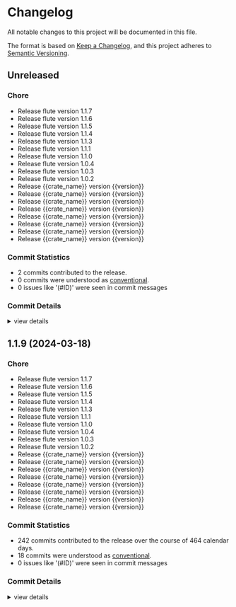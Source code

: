 # Changelog

All notable changes to this project will be documented in this file.

The format is based on [Keep a Changelog](https://keepachangelog.com/en/1.0.0/),
and this project adheres to [Semantic Versioning](https://semver.org/spec/v2.0.0.html).

## Unreleased

<csr-id-14bd095a9f1f9e48e565e01781897741599e7ff5/>
<csr-id-8e9263bcb7f92b27e63ecf270f28cc3534ac04a8/>
<csr-id-17a085017d754128958d708c2b5a8e6f24bad4ca/>
<csr-id-d676b05a14b6817d023f5ae61e5f83b8f5a13c00/>
<csr-id-546ee5ae76b5ebb661b4db29c5a58458b0c663d7/>
<csr-id-b9362271956991c2cce617ddfc3cccd394b20c90/>
<csr-id-aa99ae6ab25c54ec71b3d5dae67b362b2212e191/>
<csr-id-82246ab5a3c396b460842e2c4c7cf64610cc9a9e/>
<csr-id-5990ecbea3c0c5d0c1b0e3712f981a05e25435a7/>
<csr-id-c12f73094a909c7fc9f16bfd9365ba230acb2984/>
<csr-id-4c9f024f3331c3a09b94f4264259338bbbb023ab/>
<csr-id-5d082392ae2f7daecd6abd913a93bd97abb5eef4/>
<csr-id-2714bf48117c907cebe5af39d81e40b8445e5ce3/>
<csr-id-59e59ef9e48cbd415bec75a8164ef348ea393d21/>
<csr-id-7d2a059290b8914f1004ac6253b7d1c5532a7686/>
<csr-id-40b082d9cda70b1aa3638dfff55d73e9eea2738e/>
<csr-id-2c751f136b73bafa780846cd534fbb846074f189/>
<csr-id-d07ab4a9d81c6cbe376ed9acdcafd0536ae5b588/>

### Chore

 - <csr-id-14bd095a9f1f9e48e565e01781897741599e7ff5/> Release flute version 1.1.7
 - <csr-id-8e9263bcb7f92b27e63ecf270f28cc3534ac04a8/> Release flute version 1.1.6
 - <csr-id-17a085017d754128958d708c2b5a8e6f24bad4ca/> Release flute version 1.1.5
 - <csr-id-d676b05a14b6817d023f5ae61e5f83b8f5a13c00/> Release flute version 1.1.4
 - <csr-id-546ee5ae76b5ebb661b4db29c5a58458b0c663d7/> Release flute version 1.1.3
 - <csr-id-b9362271956991c2cce617ddfc3cccd394b20c90/> Release flute version 1.1.1
 - <csr-id-aa99ae6ab25c54ec71b3d5dae67b362b2212e191/> Release flute version 1.1.0
 - <csr-id-82246ab5a3c396b460842e2c4c7cf64610cc9a9e/> Release flute version 1.0.4
 - <csr-id-5990ecbea3c0c5d0c1b0e3712f981a05e25435a7/> Release flute version 1.0.3
 - <csr-id-c12f73094a909c7fc9f16bfd9365ba230acb2984/> Release flute version 1.0.2
 - <csr-id-4c9f024f3331c3a09b94f4264259338bbbb023ab/> Release {{crate_name}} version {{version}}
 - <csr-id-5d082392ae2f7daecd6abd913a93bd97abb5eef4/> Release {{crate_name}} version {{version}}
 - <csr-id-2714bf48117c907cebe5af39d81e40b8445e5ce3/> Release {{crate_name}} version {{version}}
 - <csr-id-59e59ef9e48cbd415bec75a8164ef348ea393d21/> Release {{crate_name}} version {{version}}
 - <csr-id-7d2a059290b8914f1004ac6253b7d1c5532a7686/> Release {{crate_name}} version {{version}}
 - <csr-id-40b082d9cda70b1aa3638dfff55d73e9eea2738e/> Release {{crate_name}} version {{version}}
 - <csr-id-2c751f136b73bafa780846cd534fbb846074f189/> Release {{crate_name}} version {{version}}
 - <csr-id-d07ab4a9d81c6cbe376ed9acdcafd0536ae5b588/> Release {{crate_name}} version {{version}}

### Commit Statistics

<csr-read-only-do-not-edit/>

 - 2 commits contributed to the release.
 - 0 commits were understood as [conventional](https://www.conventionalcommits.org).
 - 0 issues like '(#ID)' were seen in commit messages

### Commit Details

<csr-read-only-do-not-edit/>

<details><summary>view details</summary>

 * **Uncategorized**
    - Set version 1.2 after Raptorq breaking change ([`5719200`](https://github.com/ypo/flute/commit/57192005fc1ec2396b599fcf458993bb24a55e0b))
    - #22 Generate release based on tag ([`ab49cb8`](https://github.com/ypo/flute/commit/ab49cb8addbfc7fc8ac265c90be49a26a1305404))
</details>

## 1.1.9 (2024-03-18)

### Chore

 - <csr-id-14bd095a9f1f9e48e565e01781897741599e7ff5/> Release flute version 1.1.7
 - <csr-id-8e9263bcb7f92b27e63ecf270f28cc3534ac04a8/> Release flute version 1.1.6
 - <csr-id-17a085017d754128958d708c2b5a8e6f24bad4ca/> Release flute version 1.1.5
 - <csr-id-d676b05a14b6817d023f5ae61e5f83b8f5a13c00/> Release flute version 1.1.4
 - <csr-id-546ee5ae76b5ebb661b4db29c5a58458b0c663d7/> Release flute version 1.1.3
 - <csr-id-b9362271956991c2cce617ddfc3cccd394b20c90/> Release flute version 1.1.1
 - <csr-id-aa99ae6ab25c54ec71b3d5dae67b362b2212e191/> Release flute version 1.1.0
 - <csr-id-82246ab5a3c396b460842e2c4c7cf64610cc9a9e/> Release flute version 1.0.4
 - <csr-id-5990ecbea3c0c5d0c1b0e3712f981a05e25435a7/> Release flute version 1.0.3
 - <csr-id-c12f73094a909c7fc9f16bfd9365ba230acb2984/> Release flute version 1.0.2
 - <csr-id-4c9f024f3331c3a09b94f4264259338bbbb023ab/> Release {{crate_name}} version {{version}}
 - <csr-id-5d082392ae2f7daecd6abd913a93bd97abb5eef4/> Release {{crate_name}} version {{version}}
 - <csr-id-2714bf48117c907cebe5af39d81e40b8445e5ce3/> Release {{crate_name}} version {{version}}
 - <csr-id-59e59ef9e48cbd415bec75a8164ef348ea393d21/> Release {{crate_name}} version {{version}}
 - <csr-id-7d2a059290b8914f1004ac6253b7d1c5532a7686/> Release {{crate_name}} version {{version}}
 - <csr-id-40b082d9cda70b1aa3638dfff55d73e9eea2738e/> Release {{crate_name}} version {{version}}
 - <csr-id-2c751f136b73bafa780846cd534fbb846074f189/> Release {{crate_name}} version {{version}}
 - <csr-id-d07ab4a9d81c6cbe376ed9acdcafd0536ae5b588/> Release {{crate_name}} version {{version}}

### Commit Statistics

<csr-read-only-do-not-edit/>

 - 242 commits contributed to the release over the course of 464 calendar days.
 - 18 commits were understood as [conventional](https://www.conventionalcommits.org).
 - 0 issues like '(#ID)' were seen in commit messages

### Commit Details

<csr-read-only-do-not-edit/>

<details><summary>view details</summary>

 * **Uncategorized**
    - V1.1.9 ([`180b72b`](https://github.com/ypo/flute/commit/180b72b924f2326908ed26653ce21ddfcfdbf878))
    - Script to create a release ([`3f0ec8f`](https://github.com/ypo/flute/commit/3f0ec8f5f46e572cc8fe3c6039e5b3b48c098881))
    - Create release ([`561d358`](https://github.com/ypo/flute/commit/561d358e74bf7f5d90637e93e2f9a0887ce3b49b))
    - Fix action name ([`301578e`](https://github.com/ypo/flute/commit/301578e9b5860e545405ad0b2ba008fcfdeaa576))
    - Create release action ([`1e1e16b`](https://github.com/ypo/flute/commit/1e1e16bd2ff2f1c22ed39f72b64a607b30e6af51))
    - Move to Raptorq 2.0 WARNING: encoding packets generated with raptorq < 2.0 cannot be decoded by the new version and vice-versa. ([`ec78606`](https://github.com/ypo/flute/commit/ec78606126bb104ebb04c56cd7f7734f8a30bfc2))
    - Merge pull request #21 from ypo/release/flute/1.1.7 ([`0ae476f`](https://github.com/ypo/flute/commit/0ae476f6f9386f38420881fc5b97aa5042d83605))
    - Release flute version 1.1.7 ([`14bd095`](https://github.com/ypo/flute/commit/14bd095a9f1f9e48e565e01781897741599e7ff5))
    - Fix nb_transfers missing ([`50c9203`](https://github.com/ypo/flute/commit/50c920345f0136db8ed8883f2bd87becfe01b3a2))
    - Check if there is an FDT waiting in the queue before checking if the current is expired ([`5f6c9a1`](https://github.com/ypo/flute/commit/5f6c9a1321c8ed49e4e39a75680ff785b2d0a6d5))
    - API Documentation ([`695806c`](https://github.com/ypo/flute/commit/695806c5d25af35fbd2f0dfec905474ae0d806c9))
    - Update README ([`a8f138f`](https://github.com/ypo/flute/commit/a8f138f0d32d7614af273f7c0b9de32a071abe52))
    - Merge branch 'main' of github.com:ypo/flute ([`b12de62`](https://github.com/ypo/flute/commit/b12de6272bcfabd9c22be5b4e02aa759cca91b8f))
    - Improve documentation ([`9a3f16b`](https://github.com/ypo/flute/commit/9a3f16b7eb69235c120b7c14302532658fb965ad))
    - Merge pull request #20 from ypo/release/flute/1.1.6 ([`c659a8f`](https://github.com/ypo/flute/commit/c659a8f55b5b298b8c26d91801bcab0497034540))
    - Release flute version 1.1.6 ([`8e9263b`](https://github.com/ypo/flute/commit/8e9263bcb7f92b27e63ecf270f28cc3534ac04a8))
    - Update pkg version ([`d4b122c`](https://github.com/ypo/flute/commit/d4b122c04a1ae033350dca216474d2e9b09526b6))
    - Update pkg version ([`9ba6b6f`](https://github.com/ypo/flute/commit/9ba6b6f53e1e14a2727c16e9e8aaec5f01d663b6))
    - Possibility to limit the amount of memory allocated to receive an object ([`43127dd`](https://github.com/ypo/flute/commit/43127dd67e555568787ec4dba2be573ca791c18a))
    - Replace assert! with debug_assert ([`98b5db7`](https://github.com/ypo/flute/commit/98b5db7811808c71135529cba95e66cf25c2a94a))
    - Merge branch 'main' of github.com:ypo/flute ([`d49d68c`](https://github.com/ypo/flute/commit/d49d68c8bdfea566e1fdbbddcc645b1662135687))
    - Fix workflows ([`bae5d43`](https://github.com/ypo/flute/commit/bae5d43bad49d521541b66f940984b591708283e))
    - Merge pull request #19 from ypo/release/flute/1.1.5 ([`89b24ad`](https://github.com/ypo/flute/commit/89b24ad67f9ca4da9f73e0b3bb0e510b989c1270))
    - Release flute version 1.1.5 ([`17a0850`](https://github.com/ypo/flute/commit/17a085017d754128958d708c2b5a8e6f24bad4ca))
    - Expose LCT Header to python ([`c3ed23e`](https://github.com/ypo/flute/commit/c3ed23ec553fed3bd91319de1b370b7fc56ba8ba))
    - Fix rust workglow ([`e6eae11`](https://github.com/ypo/flute/commit/e6eae11f4d1c99a24ad59d8c75281fb1cd23284e))
    - Get_type is unused ([`34f05f4`](https://github.com/ypo/flute/commit/34f05f49cbf24a9b48344b95635aa8b2a92ead65))
    - Call apt update before install ([`f85338e`](https://github.com/ypo/flute/commit/f85338e4602a293ce69516fea144239ef00a2a77))
    - Merge branch 'main' of github.com:ypo/flute ([`d944d3e`](https://github.com/ypo/flute/commit/d944d3ebab516d0b1e4d1e2ec3acf6739c005474))
    - Expose ALC + LCT Core function to API ([`80eb877`](https://github.com/ypo/flute/commit/80eb877be08c8fc8caf71b59eeb90e4ab07c38e7))
    - Improve received object cache ([`6274fb1`](https://github.com/ypo/flute/commit/6274fb1bfb0f3d85ce2bdee33cc98c8ce9435b8e))
    - Fix remove object from FDT ([`fac9061`](https://github.com/ypo/flute/commit/fac90615be1023a03f6a1870a5f82be784b67a93))
    - Merge pull request #18 from ypo/release/flute/1.1.4 ([`5930471`](https://github.com/ypo/flute/commit/59304718b4eb0873f9fe9c4bcfbb12e108e20dba))
    - Add priority queue test ([`c5bc559`](https://github.com/ypo/flute/commit/c5bc559907b4b39cbce325eeabf2336a39b9fde6))
    - Release flute version 1.1.4 ([`d676b05`](https://github.com/ypo/flute/commit/d676b05a14b6817d023f5ae61e5f83b8f5a13c00))
    - Fix example from documentation ([`5eb5842`](https://github.com/ypo/flute/commit/5eb5842e57ba86a6f406e915a4e2a757094b30f1))
    - Fix code block in README ([`cfe09cd`](https://github.com/ypo/flute/commit/cfe09cdf673f189320a9062c111dbbe3ca219f8e))
    - Update README ([`f43d0fa`](https://github.com/ypo/flute/commit/f43d0fa39ea7316427cfed31f9bd59be1a8138db))
    - Merge branch 'main' of github.com:ypo/flute ([`ab174f8`](https://github.com/ypo/flute/commit/ab174f8e4c590786847642d203cf4aa30e05c72e))
    - Add file into priority queues ([`ad605a5`](https://github.com/ypo/flute/commit/ad605a585afd6d9a1d766875a13a43d5b6b60767))
    - Merge pull request #17 from ypo/release/flute/1.1.3 ([`c4e9015`](https://github.com/ypo/flute/commit/c4e9015364cece0ec6aab2d84614b0be393d3438))
    - Release flute version 1.1.3 ([`546ee5a`](https://github.com/ypo/flute/commit/546ee5ae76b5ebb661b4db29c5a58458b0c663d7))
    - Support File large transfer without storing in RAM, API to get list of objects in FDT, provide MD5 in Object Writer ([`329ebeb`](https://github.com/ypo/flute/commit/329ebeb6ee9ff1575ca131d861de3121fb5c52d9))
    - Check ptr ([`72e48b5`](https://github.com/ypo/flute/commit/72e48b5669d4f60a45963d7aff360936f3b7b26f))
    - Udpate README ([`456f35e`](https://github.com/ypo/flute/commit/456f35e918ccf7f0aa75d8c81e57399ce8899167))
    - Update pkg version ([`e0d79a5`](https://github.com/ypo/flute/commit/e0d79a5792312553afa9f7b3b507da400c6c6655))
    - Update README ([`5eed052`](https://github.com/ypo/flute/commit/5eed052eb9f7e9ec9666b8d81e2a49816f660286))
    - Merge pull request #15 from ypo/release/flute/1.1.1 ([`d8cd879`](https://github.com/ypo/flute/commit/d8cd879cb7a2129e3e423fc49884572f25ef31e3))
    - Release flute version 1.1.1 ([`b936227`](https://github.com/ypo/flute/commit/b9362271956991c2cce617ddfc3cccd394b20c90))
    - Merge branch 'main' of github.com:ypo/flute ([`75fe68a`](https://github.com/ypo/flute/commit/75fe68a78a4dbd65a3fc23db8c1920938d4fcbca))
    - API to convert FDT to xml ([`0680c5b`](https://github.com/ypo/flute/commit/0680c5b52a0d4f0fef5fd14490a99b42666dd93d))
    - Fix FDT namespace ([`14a18a5`](https://github.com/ypo/flute/commit/14a18a5e314c73bbda84f2b1b83b371417ab5cca))
    - Merge pull request #14 from ypo/release/flute/1.1.0 ([`9fd7e57`](https://github.com/ypo/flute/commit/9fd7e57eefce3418b50998f4e25007bbdcea6e0e))
    - Release flute version 1.1.0 ([`aa99ae6`](https://github.com/ypo/flute/commit/aa99ae6ab25c54ec71b3d5dae67b362b2212e191))
    - Install libxml2-utils in workflow ([`3bb9771`](https://github.com/ypo/flute/commit/3bb9771927a0235a9c166c22a5d8208d0af54165))
    - Fix sudo not found ([`165ba3f`](https://github.com/ypo/flute/commit/165ba3f0c31ab5b264f46fea1e5e0d7863b12ed7))
    - Install libxml2-utils in workflow ([`7ca9954`](https://github.com/ypo/flute/commit/7ca995431261bda346551e5525cc8bb54858d06a))
    - Install libxml2-utils in workflow ([`9ac8094`](https://github.com/ypo/flute/commit/9ac809488130bcd6490fc21b4d7df8b5ae0fba23))
    - Disable windows build ([`bcb3e4b`](https://github.com/ypo/flute/commit/bcb3e4b0ee27172b94f33318ab276118ca1bec7e))
    - Move UDPEndpoint to core, re-write scheme-specific structure, add new configuration options ([`0ea7179`](https://github.com/ypo/flute/commit/0ea717957e39908027767cf5978678179ca88c3d))
    - Merge branch 'main' of github.com:ypo/flute ([`842a3d4`](https://github.com/ypo/flute/commit/842a3d400deceef233c51261aac6bdd936cb38be))
    - Opentelemetry feature ([`b04e46e`](https://github.com/ypo/flute/commit/b04e46e2c15f03896fd8eb8f56dea1a0934b8335))
    - Cache multiple FDTs ([`9bcf5f6`](https://github.com/ypo/flute/commit/9bcf5f6729bac9b9145f951cd69f42f237c84937))
    - Merge pull request #13 from ypo/release/flute/1.0.4 ([`9d932ab`](https://github.com/ypo/flute/commit/9d932abc282546709b07c14cdac250b18c49fa91))
    - Release flute version 1.0.4 ([`82246ab`](https://github.com/ypo/flute/commit/82246ab5a3c396b460842e2c4c7cf64610cc9a9e))
    - Clarification in python example #12 ([`cb1d502`](https://github.com/ypo/flute/commit/cb1d502ae76a2fdfdc1f8a7e67f805357d6d1fc2))
    - Update FDT schema based on 3GPP TS 26.346 release 17 ([`a9749d7`](https://github.com/ypo/flute/commit/a9749d7fc320d54590238c3bd9a784108624dfa1))
    - Merge branch 'main' of github.com:ypo/flute ([`293cd90`](https://github.com/ypo/flute/commit/293cd90947a65ba65c2935e93f840b9ed8966d03))
    - Fix Python example #12 ([`c049211`](https://github.com/ypo/flute/commit/c049211e768cee1cfead5f86d462c7380e64a4e7))
    - Merge pull request #11 from ypo/release/flute/1.0.3 ([`7e77316`](https://github.com/ypo/flute/commit/7e77316cce906ba739f481ad780e61999fceadd0))
    - Release flute version 1.0.3 ([`5990ecb`](https://github.com/ypo/flute/commit/5990ecbea3c0c5d0c1b0e3712f981a05e25435a7))
    - Disable windows build ([`8e318c1`](https://github.com/ypo/flute/commit/8e318c1d04b7c51353624f1602a79bea38db9583))
    - Stop the FLUTE session when a close-session packet is received ([`398b940`](https://github.com/ypo/flute/commit/398b940cc99f0af223aec3e18b076cd5646f4be7))
    - Config paramters for the TOI ([`3a8f053`](https://github.com/ypo/flute/commit/3a8f0537a94157cdf71ab8957094d28890651102))
    - Export missing core functions ([`f310797`](https://github.com/ypo/flute/commit/f310797f8d5302fc008a04763509e5529d470fa4))
    - Fix invalid value 'Xml' ([`cb599ee`](https://github.com/ypo/flute/commit/cb599eeb0e2aaaab8b165acc8a02571ce050c2e7))
    - Fix session close flag ([`126725e`](https://github.com/ypo/flute/commit/126725e2e589de8e74622973cbeaffddf0bfd040))
    - Merge pull request #10 from ypo/release/flute/1.0.2 ([`2534522`](https://github.com/ypo/flute/commit/253452203d085927c8accc89b076cdad46182616))
    - Release flute version 1.0.2 ([`c12f730`](https://github.com/ypo/flute/commit/c12f73094a909c7fc9f16bfd9365ba230acb2984))
    - X86 not supported ([`17b6e32`](https://github.com/ypo/flute/commit/17b6e3225078eea54065aae3b397b250bd418064))
    - Windows release #9 ([`babef90`](https://github.com/ypo/flute/commit/babef907f742b0b1706af59eea8425190d01c40d))
    - Fix FDT ID mask ([`61fc0ee`](https://github.com/ypo/flute/commit/61fc0ee1c26bdadc583ea5ce93ccaaf8bf1c2964))
    - Linux release for others python versions #9 ([`02a5e0c`](https://github.com/ypo/flute/commit/02a5e0c34f471c8dcb551c786e72246ece1c8e92))
    - Merge pull request #8 from ypo/release/flute/1.0.1 ([`8cb14cb`](https://github.com/ypo/flute/commit/8cb14cb5d31893afb0c89909ad01e50b41d6c36a))
    - Release {{crate_name}} version {{version}} ([`4c9f024`](https://github.com/ypo/flute/commit/4c9f024f3331c3a09b94f4264259338bbbb023ab))
    - Merge branch 'main' of github.com:ypo/flute ([`6be6265`](https://github.com/ypo/flute/commit/6be6265f9fab37f9d5d5cc742517364dc636a19b))
    - Use FIFO instead of vector to store objects in the FDT ([`f9553ab`](https://github.com/ypo/flute/commit/f9553abb4864ed0d3a5f810bb0a72c2481456d43))
    - Fix 16bit  mask ([`263ae9c`](https://github.com/ypo/flute/commit/263ae9c2370f113932e3e4c8414b089289f99f40))
    - Merge pull request #7 from ypo/release/flute/1.0.0 ([`fcb9736`](https://github.com/ypo/flute/commit/fcb9736e435c97b5a4f8fdd37114217dc3ca4b3b))
    - Release {{crate_name}} version {{version}} ([`5d08239`](https://github.com/ypo/flute/commit/5d082392ae2f7daecd6abd913a93bd97abb5eef4))
    - Move to pyo3 0.19 ([`8bd6168`](https://github.com/ypo/flute/commit/8bd616832e0c091befe25f6e717575276202e2ea))
    - Fix python tests ([`db0fba4`](https://github.com/ypo/flute/commit/db0fba4b835ee9daa792719f8889dca24d59564c))
    - Prepare for version 1.0 ([`0e4049a`](https://github.com/ypo/flute/commit/0e4049a55aaef7cf691d36bfb9adfdfcb570e998))
    - Fix Sender Current Time ([`9a2bf89`](https://github.com/ypo/flute/commit/9a2bf89b10b046247b40ba50808a923892af5d80))
    - Merge pull request #6 from ypo/release/flute/0.7.1 ([`1cfb984`](https://github.com/ypo/flute/commit/1cfb984f0365065798c024ceb1a2cc4332ef12cf))
    - Release {{crate_name}} version {{version}} ([`2714bf4`](https://github.com/ypo/flute/commit/2714bf48117c907cebe5af39d81e40b8445e5ce3))
    - Make xsi optional ([`d91c805`](https://github.com/ypo/flute/commit/d91c8055ff3fb5cc5257f0177f41927f035609b7))
    - Use content-length if transfer-length is not defined ([`f5b74d3`](https://github.com/ypo/flute/commit/f5b74d329f990c22865f2344b945eab98dad58dd))
    - Fix get lct ext ([`c7b38be`](https://github.com/ypo/flute/commit/c7b38bec37d25f556feaf17d146e635d7dabfff2))
    - Merge pull request #5 from ypo/release/flute/0.7.0 ([`2076160`](https://github.com/ypo/flute/commit/2076160ccbd1cc369c26627ad5b1f234debf76b2))
    - Release {{crate_name}} version {{version}} ([`59e59ef`](https://github.com/ypo/flute/commit/59e59ef9e48cbd415bec75a8164ef348ea393d21))
    - Update README ([`c5b39e6`](https://github.com/ypo/flute/commit/c5b39e6dc52ffa3af46dc52c45ce2e8e623a47df))
    - Raptor code versioné ([`0607bba`](https://github.com/ypo/flute/commit/0607bba5259e6643e47b8894cbc00a631a4da234))
    - Raptor FEC ([`c6f7ab7`](https://github.com/ypo/flute/commit/c6f7ab7f4773416b4aeb7904a1c9be2dd34b3feb))
    - Fix link ([`17043f8`](https://github.com/ypo/flute/commit/17043f817a0b17db4b1a2dca2ae9fb643e28f460))
    - Add Raptor FEC ([`d177acc`](https://github.com/ypo/flute/commit/d177acc7e80b67cff3fef92fc74b04c4b6d531d0))
    - FEC Decoder ([`4264809`](https://github.com/ypo/flute/commit/4264809d6eb7d66b95b52773f893c9aa59f4333e))
    - Merge pull request #4 from ypo/release/flute/0.6.0 ([`bc87f01`](https://github.com/ypo/flute/commit/bc87f015c5e9286345f8f956dcec9e3b5e80a671))
    - Release {{crate_name}} version {{version}} ([`7d2a059`](https://github.com/ypo/flute/commit/7d2a059290b8914f1004ac6253b7d1c5532a7686))
    - Update readme ([`c6ac0f9`](https://github.com/ypo/flute/commit/c6ac0f901fecb080f9cb5168c8cc5cfd5f5e89ad))
    - Re-architecture src ([`776d389`](https://github.com/ypo/flute/commit/776d389025928a07f63e516ab3a533abd4348715))
    - Test the transmission with different FEC parameter for FDT and Object ([`a50b1f7`](https://github.com/ypo/flute/commit/a50b1f7f7550c11513c0cb6caa0713a5ae7fbd3d))
    - Transfer and Receive empty files ([`762f9a7`](https://github.com/ypo/flute/commit/762f9a7dbab42bc41ee87a5acce9297aa4c11802))
    - Ringbuffer unittest coverage ([`7e1a59e`](https://github.com/ypo/flute/commit/7e1a59e0ef6f31915a2759153f70479df275dd1e))
    - Update readme ([`8a50d47`](https://github.com/ypo/flute/commit/8a50d4776fc144c9b1ecc6f9476273ab17e8eefa))
    - Ring buffer unit tests ([`9d8cf18`](https://github.com/ypo/flute/commit/9d8cf1877759cd370b5859edd736d1e781f581b4))
    - Coverage CI ([`c5a3d72`](https://github.com/ypo/flute/commit/c5a3d72e03cf27f45bf260b273eb7a969b690abf))
    - Merge branch 'main' of github.com:ypo/flute ([`bb84fdb`](https://github.com/ypo/flute/commit/bb84fdbe3737af9c2b5e7abf811f25e4c55376bf))
    - Add coverage CI ([`36d8a4d`](https://github.com/ypo/flute/commit/36d8a4d4f1503228eb1ad444e13fba4fcd4d479f))
    - Merge pull request #3 from ypo/release/flute/0.5.0 ([`cf3e389`](https://github.com/ypo/flute/commit/cf3e3892636afb3d24bb1d1891beea38f2523ebf))
    - Release {{crate_name}} version {{version}} ([`40b082d`](https://github.com/ypo/flute/commit/40b082d9cda70b1aa3638dfff55d73e9eea2738e))
    - Update README ([`b8ef72c`](https://github.com/ypo/flute/commit/b8ef72c33ebe2df73114351abe6168006bf539bb))
    - Tranfer with FEC + Inband/Outband FTI ([`8570292`](https://github.com/ypo/flute/commit/8570292e4b1b3bc09e3ec5f8130fcc3d0fe696c7))
    - Test RaptorQ encoder/decoder ([`5ae0922`](https://github.com/ypo/flute/commit/5ae09225d785e2275dc72655ab86ac1ed9a1a1db))
    - Encoding blocks using RaptorQ FEC ([`076e649`](https://github.com/ypo/flute/commit/076e649e3a35044b9c478eba9200dd87edac3d86))
    - Move flute tests to tests folder ([`5cc7629`](https://github.com/ypo/flute/commit/5cc7629a93c081b6ef9afd1768e2f7da3d88bd58))
    - RaptorQ FEC ([`0b8afdc`](https://github.com/ypo/flute/commit/0b8afdcf0ae76b6da528cd2f58ae3f53f902f0f8))
    - Pypi badge ([`0c9d42a`](https://github.com/ypo/flute/commit/0c9d42aa6d714e1857d3322fb18bd7c44fe347fa))
    - Python API + readme ([`739fed7`](https://github.com/ypo/flute/commit/739fed75edad1473efa5e25bbacf2614c33ea21e))
    - Update base64 crate ([`fb2f7cc`](https://github.com/ypo/flute/commit/fb2f7cc4093bf4b142ee6f8f4e27714dc9005543))
    - Merge pull request #2 from ypo/release/flute/0.4.4 ([`f981a50`](https://github.com/ypo/flute/commit/f981a501b2590a6dcfd5ed1532b82504681d37b1))
    - Release {{crate_name}} version {{version}} ([`2c751f1`](https://github.com/ypo/flute/commit/2c751f136b73bafa780846cd534fbb846074f189))
    - Merge branch 'main' of github.com:ypo/flute ([`3688ca9`](https://github.com/ypo/flute/commit/3688ca91f8180bd66bb4bfead6499d4644eb77f6))
    - Use default cargo release template ([`187a95f`](https://github.com/ypo/flute/commit/187a95f4910f858f07bf33fcb267123a033252b8))
    - Merge pull request #1 from ypo/release/flute/0.4.3 ([`6b58959`](https://github.com/ypo/flute/commit/6b589594bef754e225e0c14dc276c415341b93a5))
    - Release {{crate_name}} version {{version}} ([`d07ab4a`](https://github.com/ypo/flute/commit/d07ab4a9d81c6cbe376ed9acdcafd0536ae5b588))
    - Create PR workflow ([`810b5cf`](https://github.com/ypo/flute/commit/810b5cfa8f6ee216b5883fe0df5d529fb917cee3))
    - Fix cargo login args ([`02828b5`](https://github.com/ypo/flute/commit/02828b5f5ae17b91b9f5886dab2c1d12bb3f749e))
    - Publish to crates.io ([`947d426`](https://github.com/ypo/flute/commit/947d42652ff0ffb6cc3916ec07d481ebec3f6e4f))
    - Rename pyproject to flute-alc ([`7f6a14d`](https://github.com/ypo/flute/commit/7f6a14d23c4603e29c5c7dafd4859d089851dac8))
    - Set production environment ([`82e07ac`](https://github.com/ypo/flute/commit/82e07acd16e63ff05d5a567fd17fb23e6e94f122))
    - Python version ([`f2b0874`](https://github.com/ypo/flute/commit/f2b0874aacb61d301efd86490e0577583d5cf563))
    - Set version 0.4.2 ([`7a05a09`](https://github.com/ypo/flute/commit/7a05a0927d01185c607d9b7e29a46cd0dc6fe661))
    - No event to trigger this workflow ([`2798a68`](https://github.com/ypo/flute/commit/2798a680d8a75f2c2e93f05eb117098b5c58d6f3))
    - No event to trigger this workflow ([`ac9671d`](https://github.com/ypo/flute/commit/ac9671d1e7ec18bd3e5a90657363206c6679a993))
    - Pypi workflow ([`8fba661`](https://github.com/ypo/flute/commit/8fba66118b0a806a0ac17e0fc23861ff0349fb1e))
    - Remove objects from FDT ([`2f917d6`](https://github.com/ypo/flute/commit/2f917d6ae778c40e440b25f50def8bc2206c3a02))
    - Python unittest ([`ed3cbbd`](https://github.com/ypo/flute/commit/ed3cbbd79a5ed0ff9cca7db7f9e5a43e56a72ceb))
    - Update README ([`052be3e`](https://github.com/ypo/flute/commit/052be3ef492d71937a13035e55f5faddcafc36ac))
    - Python workflow ([`e895a77`](https://github.com/ypo/flute/commit/e895a773958c4283a541245b45e83ba2305a2e30))
    - Use actions-rs Action ([`439a580`](https://github.com/ypo/flute/commit/439a580f574472a44e697f8a15586ce5d424616c))
    - Test python workflow ([`14f8290`](https://github.com/ypo/flute/commit/14f8290858c85e5b763ab33fd0acfba9e935339c))
    - Set version 0.4.1 ([`0b34c94`](https://github.com/ypo/flute/commit/0b34c94d8a661a774df47dfb0395767013ffd8cd))
    - Fix links ([`f8193c4`](https://github.com/ypo/flute/commit/f8193c472c5b24a198ab9c62034b295d7e3bef58))
    - Set version 0.4.0 ([`48e76f3`](https://github.com/ypo/flute/commit/48e76f3461a54f77c35819660380dc97b55cdeaa))
    - Add badges ([`c66d7a9`](https://github.com/ypo/flute/commit/c66d7a92333778c0fd036a9a4d91ef69e633a930))
    - Select rust toolchain ([`a43a1ac`](https://github.com/ypo/flute/commit/a43a1ac4c1c43a10a8d834f74dbb18292767416a))
    - Create rust.yml ([`3c91101`](https://github.com/ypo/flute/commit/3c911019c13f19696755ac7c0501ec1ee9c0859f))
    - Add badges ([`5b338a6`](https://github.com/ypo/flute/commit/5b338a6d8e43af074046f0d27d87e0b9da89445a))
    - Python bindings for flute receiver ([`6318a52`](https://github.com/ypo/flute/commit/6318a527970d39b40bb4367a612d54a60b2b983d))
    - FLUTE Receiver python bindings ([`7f0f5ac`](https://github.com/ypo/flute/commit/7f0f5ac08278b45cefbe5ca697e7be7a99ae0b8e))
    - Python bindings for FLUTE sender ([`0a0ead7`](https://github.com/ypo/flute/commit/0a0ead744c2b45698e05b33c70882036d93f3257))
    - Python bindings ([`0d243eb`](https://github.com/ypo/flute/commit/0d243ebf300d7c4f63916c9792f492737e9cec1f))
    - Install maturin ([`3941e00`](https://github.com/ypo/flute/commit/3941e006d5a468dbc9a5c38a7b6d194259d99dc2))
    - Add Makefile to build python module ([`f183b9b`](https://github.com/ypo/flute/commit/f183b9b51ae48e4ecbcac293bd9ac722f6b240ce))
    - Start adding python bindings ([`f1515db`](https://github.com/ypo/flute/commit/f1515db8c4fa989e4089ad1c7b1b865d31d9ae86))
    - Set version 0.3.3 ([`9edd4b7`](https://github.com/ypo/flute/commit/9edd4b771d57feb69cb6f7437d81141a0c1d3d22))
    - Pass metadata to object writer ([`e8c1ec3`](https://github.com/ypo/flute/commit/e8c1ec3c331b61756c8f20a103bf030532a8c87b))
    - Set version 0.3.2 ([`5405f9d`](https://github.com/ypo/flute/commit/5405f9de150e13f2036c2bebdc2bf16ad442771a))
    - Update readme ([`c1370a5`](https://github.com/ypo/flute/commit/c1370a5df1863301728393cc24166406a8855dc4))
    - Improve documentation ([`6816ed1`](https://github.com/ypo/flute/commit/6816ed1535ba9cef1142e109c76736843b380b83))
    - .gitignore ([`e779f39`](https://github.com/ypo/flute/commit/e779f3995c5f915e4a133408632a719e9f2813c5))
    - Update readme ([`71a1be2`](https://github.com/ypo/flute/commit/71a1be2b7df47cdb2c16d444ca97b545a6f1213c))
    - Set version 0.3.1 ([`422202e`](https://github.com/ypo/flute/commit/422202efa6a482167594c80700a6a9ebd015e4cf))
    - Remove unused dependency ([`e2def6d`](https://github.com/ypo/flute/commit/e2def6d86ea8987c339c0a152e840faa036fd6b0))
    - Improve error message ([`dbd916d`](https://github.com/ypo/flute/commit/dbd916d1560bd4d4a0710f23cd27abaf7d1c425f))
    - Return an error if the object transfer length is bigger than the max ([`1238974`](https://github.com/ypo/flute/commit/1238974d2b66f6dbd36aeff0e635320e0a00a4c0))
    - Build Oti for FEC ([`311fd54`](https://github.com/ypo/flute/commit/311fd54e0890e281faddab9c691c5f650651343a))
    - Start implementation of RaptorQ ([`6fc8ac9`](https://github.com/ypo/flute/commit/6fc8ac97005016333fef4e72ef87cad50f20c30e))
    - ALC FEC encode/decode ([`1484337`](https://github.com/ypo/flute/commit/14843373e1531da2ac07a111adff41e7c4bdadf0))
    - Improve documentation ([`92822bc`](https://github.com/ypo/flute/commit/92822bc335c2615136172f324fdf234868296e33))
    - Keep only the latest complete FDT ([`63285b1`](https://github.com/ypo/flute/commit/63285b1bfb8bae8363763875f0feaf7390c0498d))
    - Replace &Vec<..> with &[..] ([`429ace0`](https://github.com/ypo/flute/commit/429ace0c92247ce2c28809f7e2198f0237060a8b))
    - Version 0.3.0 ([`f08545c`](https://github.com/ypo/flute/commit/f08545ca83914481747a59ac7f9628b9991fb23a))
    - Update readme ([`2898dbf`](https://github.com/ypo/flute/commit/2898dbf344b650aa5e6260d7fc004688bf4da3f5))
    - Add no multiplexing test ([`50f7e85`](https://github.com/ypo/flute/commit/50f7e85344d1a1132f4bef3c46141fbdf6ce486d))
    - Documentation ([`a3f88ac`](https://github.com/ypo/flute/commit/a3f88acff55b13d0278525789a39f862197847e9))
    - Multiplex params ([`a6724c5`](https://github.com/ypo/flute/commit/a6724c51fadb7637e17fe1c747f7bb8e3208fc86))
    - Update readme ([`80c57e8`](https://github.com/ypo/flute/commit/80c57e8c90b4136a1be82dbb825502324e6a909e))
    - Parse Reed solomon GF m ([`d02d2fb`](https://github.com/ypo/flute/commit/d02d2fba12d663aa02e65fa21e49c476dfc1ca1e))
    - Avoid copy when converting bytes to integer ([`276310c`](https://github.com/ypo/flute/commit/276310c325ba841c981340f34e0438b6507e47f7))
    - Publish again the FDT if the current FDT is expired ([`530b3c6`](https://github.com/ypo/flute/commit/530b3c610c5285c129c1f311a70ade744fabd51a))
    - Version 0.2.2 ([`0254ea0`](https://github.com/ypo/flute/commit/0254ea06709bb5d770ee8a6cd8234beb6339f687))
    - Merge branch 'main' of github.com:ypo/flute ([`fb30e53`](https://github.com/ypo/flute/commit/fb30e5303736be22c085b9ecadbc5a36d4560d08))
    - Pass SystemTime as argument, test FDT expiration ([`b44e3de`](https://github.com/ypo/flute/commit/b44e3deebf705da47ae6b0f8648c07051679626c))
    - Pass SystemTime as argument, test FDT expiration ([`f750e67`](https://github.com/ypo/flute/commit/f750e67b7057e626735bb222e4f444fce4a97ab5))
    - Set version 0.2.1 ([`5dde9bf`](https://github.com/ypo/flute/commit/5dde9bf507cccb19da487f2ac879234a4e4b33cd))
    - Fix doc issue ([`674e399`](https://github.com/ypo/flute/commit/674e39931e9b581ab67e71bff1d72654eaa56f3b))
    - Configure FDT expires param ([`0ec6dfa`](https://github.com/ypo/flute/commit/0ec6dfad0ca0e50df272f00d30ee736c8c0e270c))
    - Check FDT expires ([`bf02633`](https://github.com/ypo/flute/commit/bf02633edfde8412c99b77cd0e90a76ba06ba788))
    - Set version 0.2 ([`a02fe6a`](https://github.com/ypo/flute/commit/a02fe6abdee74a12bfe8679495e604c5f02a3a2a))
    - Encode/decode sender current time inside ALC/LCT packets of the FDT ([`032756d`](https://github.com/ypo/flute/commit/032756dd7acf8b58d27b251ab4885d3e94340133))
    - Update documentation ([`8736a17`](https://github.com/ypo/flute/commit/8736a17da28216d3201f24f879bacde3f769b72a))
    - Update readme ([`6be66bf`](https://github.com/ypo/flute/commit/6be66bf68865daf1dfd367f3f3c7e83d14ef542e))
    - Improve documentation ([`2dcbb69`](https://github.com/ypo/flute/commit/2dcbb693e1f824b1c8c81485d7c0f0c71eb4bc94))
    - Update gitignore ([`d53df46`](https://github.com/ypo/flute/commit/d53df461c581d0259b2cd33d1687c89bb0ca20c3))
    - Rename CENC and EXT to Cenc and Ext ([`5c8ef56`](https://github.com/ypo/flute/commit/5c8ef56a32c400e40b3063c601a4bb58ff42cef5))
    - Documentation ([`32836c5`](https://github.com/ypo/flute/commit/32836c577f7efdd650a05d89a8528096ffd2aa22))
    - Generate README with cargo ([`6fea893`](https://github.com/ypo/flute/commit/6fea893e32e9b79d1c20a9e6d7855d2bde6006bc))
    - Add documentation and examples ([`fef1ed4`](https://github.com/ypo/flute/commit/fef1ed4bc88d4c47198a6dcc1081970a0dd3273b))
    - Fix object should be constructed even if close_object flag is set ([`3fd36c9`](https://github.com/ypo/flute/commit/3fd36c96b7606123cd94bed15ec8b95b9fd7be2b))
    - Cleanup FLUTE Receiver session and objects ([`2b2ca1e`](https://github.com/ypo/flute/commit/2b2ca1e47b61d08f964b420845a49cc034d4d002))
    - Add FLUTE receiver from multicast example ([`fc0a853`](https://github.com/ypo/flute/commit/fc0a853e964b865f691037a1950f30c9e99b67ee))
    - FLUTE Sender example ([`ba33c61`](https://github.com/ypo/flute/commit/ba33c61686902888b0b6e828767cd4797594007d))
    - Rename ObjectWriter to FluteWriter ([`be91d72`](https://github.com/ypo/flute/commit/be91d726f36a363888b55ea5a530f7de655c6e73))
    - Check MD5 sum after reception ([`ecb1117`](https://github.com/ypo/flute/commit/ecb1117fb3105126ca46d2d0f5d461809957ca82))
    - Support CENC encode/decode ([`b7a6fdf`](https://github.com/ypo/flute/commit/b7a6fdfd68d951fb1fb1b0cbb542530b0f63a604))
    - Set public modules ([`ea86f47`](https://github.com/ypo/flute/commit/ea86f4731f2f9b188a3ce372ad2d0573c63c4342))
    - Add doc ([`876d930`](https://github.com/ypo/flute/commit/876d930457a31f46e84681dfc48230987e7c75e9))
    - CENC implementation ([`dd0f2ab`](https://github.com/ypo/flute/commit/dd0f2abd50820022027b31055a53d4c4898b9345))
    - Remove object after being completed ([`1ad17c9`](https://github.com/ypo/flute/commit/1ad17c9a2019eca519184dd49581c9cb7cbdf0c8))
    - Push pkt store in the cache after the reception of the OTI ([`3fc6aa6`](https://github.com/ypo/flute/commit/3fc6aa6306ad164ff80881e0d4dd4a2162dfbc89))
    - Update readme ([`8c92676`](https://github.com/ypo/flute/commit/8c92676036cd9fb132fc6ee38e7ab3084a5934f8))
    - Add Reed Solomon FEC ([`0918031`](https://github.com/ypo/flute/commit/0918031a19a8f7c7f7a81f8493139af3ef331664))
    - Remove PktWriter trait, improve unit tests ([`636218b`](https://github.com/ypo/flute/commit/636218be6198dfcd7fdca42ae34adfb8dea35122))
    - Attach FDT to Object ([`c1486f6`](https://github.com/ypo/flute/commit/c1486f65ccd2f857b03c4c45f411f7200227d6b7))
    - Attach FDT to Object ([`be27e18`](https://github.com/ypo/flute/commit/be27e1838eca765e2194d6ac3ea4aa88d2699507))
    - Write received objects ([`059a8a5`](https://github.com/ypo/flute/commit/059a8a5bb596e6fc72ce39bee66e7e234c929c87))
    - Implement Object Receiver ([`8e48eb5`](https://github.com/ypo/flute/commit/8e48eb5430241532dee954cbdeee61034e6e9def))
    - Object Receiver ([`f4820f6`](https://github.com/ypo/flute/commit/f4820f69b9f7ef6125184eee8545d03dcc8f4385))
    - Add flute reader ([`17071fd`](https://github.com/ypo/flute/commit/17071fd6595ef7da3a010b8c67b5d57e103811f6))
    - Start implementation of FLUTE receiver ([`6cc5387`](https://github.com/ypo/flute/commit/6cc5387b1fb8c44021ad2aabbee983ea3f975a2e))
    - Set complete FDT, add close object flag ([`d97aec9`](https://github.com/ypo/flute/commit/d97aec968bfb4e3852bc76adf92d396a2c9aff45))
    - Fix variable names ([`18438f9`](https://github.com/ypo/flute/commit/18438f9ed67c1b4635df5dcaf0ec719ec0e1b5d5))
    - Fix FDT Expires ([`19e7dcb`](https://github.com/ypo/flute/commit/19e7dcbc1412a6f6a8dac3c5fd451b17dd96d7a9))
    - Write ALC pkt to UDP socket ([`1dfe80f`](https://github.com/ypo/flute/commit/1dfe80f459ff1aa23884f7159ee8a3733c81d56b))
    - Send FDT pkt in carousel ([`2a1d10c`](https://github.com/ypo/flute/commit/2a1d10ca2edf45f0e41b340e93ca7b9bd8aed450))
    - Implement Block reader ([`7daed98`](https://github.com/ypo/flute/commit/7daed987808a19cca5682eda111660a9af9fea90))
    - ALC/LCT implementation ([`2c4ed56`](https://github.com/ypo/flute/commit/2c4ed56eae3019f32de9b0895cdcaa7470ff7aba))
    - ALC/LCT encode/decode ([`ce69d5c`](https://github.com/ypo/flute/commit/ce69d5c94e3a38627f21439669a916976b559a1e))
    - First commit ([`62bea94`](https://github.com/ypo/flute/commit/62bea9469211572d169cbb1bd2be45c8aa687c4c))
    - Initial commit ([`4a88603`](https://github.com/ypo/flute/commit/4a88603b9d67ae0a7e6d06bb5af88e017c1132e9))
</details>

